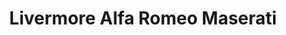 ---
title: "Livermore Alfa Romeo Maserati"
url: /livermore/livermore-alfa-romeo-maserati/
shop: Autohaus
---